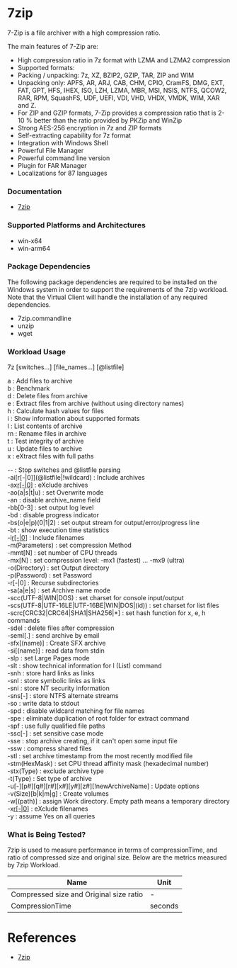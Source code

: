 # 7zip
7-Zip is a file archiver with a high compression ratio.

The main features of 7-Zip are:
* High compression ratio in 7z format with LZMA and LZMA2 compression
* Supported formats:
* Packing / unpacking: 7z, XZ, BZIP2, GZIP, TAR, ZIP and WIM
* Unpacking only: APFS, AR, ARJ, CAB, CHM, CPIO, CramFS, DMG, EXT, FAT, GPT, HFS, IHEX, ISO, LZH, LZMA, MBR, MSI, NSIS, NTFS, QCOW2, RAR, RPM, SquashFS, UDF, UEFI, VDI, VHD, VHDX, VMDK, WIM, XAR and Z.
* For ZIP and GZIP formats, 7-Zip provides a compression ratio that is 2-10 % better than the ratio provided by PKZip and WinZip
* Strong AES-256 encryption in 7z and ZIP formats
* Self-extracting capability for 7z format
* Integration with Windows Shell
* Powerful File Manager
* Powerful command line version
* Plugin for FAR Manager
* Localizations for 87 languages

### Documentation
* [7zip](https://www.7-zip.org/)

### Supported Platforms and Architectures
* win-x64
* win-arm64

### Package Dependencies
The following package dependencies are required to be installed on the Windows system in order to support the requirements
of the 7zip workload. Note that the Virtual Client will handle the installation of any required dependencies.

* 7zip.commandline
* unzip
* wget

### Workload Usage 
7z  [switches...] [file_names...] [@listfile]


  a : Add files to archive <br/>
  b : Benchmark <br/>
  d : Delete files from archive <br/>
  e : Extract files from archive (without using directory names) <br/>
  h : Calculate hash values for files <br/>
  i : Show information about supported formats <br/>
  l : List contents of archive <br/>
  rn : Rename files in archive <br/>
  t : Test integrity of archive <br/>
  u : Update files to archive <br/>
  x : eXtract files with full paths <br/>


  -- : Stop switches and @listfile parsing <br/>
  -ai[r[-|0]](@listfile|!wildcard\) : Include archives <br/>
  -ax[r[-|0]](@listfile|!wildcard) : eXclude archives <br/>
  -ao(a|s|t|u) : set Overwrite mode <br/> 
  -an : disable archive_name field <br/>
  -bb[0-3] : set output log level <br/>
  -bd : disable progress indicator <br/>
  -bs(o|e|p)(0|1|2) : set output stream for output/error/progress line <br/>
  -bt : show execution time statistics <br/>
  -i[r[-|0]](@listfile|!wildcard) : Include filenames <br/>
  -m(Parameters) : set compression Method <br/>
    -mmt[N] : set number of CPU threads <br/>
    -mx[N] : set compression level: -mx1 (fastest) ... -mx9 (ultra) <br/>
  -o(Directory) : set Output directory <br/>
  -p(Password) : set Password <br/>
  -r[-|0] : Recurse subdirectories <br/>
  -sa(a|e|s) : set Archive name mode <br/>
  -scc(UTF-8|WIN|DOS) : set charset for console input/output <br/>
  -scs(UTF-8|UTF-16LE|UTF-16BE|WIN|DOS|(id)) : set charset for list files <br/>
  -scrc[CRC32|CRC64|SHA1|SHA256|*] : set hash function for x, e, h commands <br/>
  -sdel : delete files after compression <br/>
  -seml[.] : send archive by email <br/>
  -sfx[(name)] : Create SFX archive <br/>
  -si[(name)] : read data from stdin <br/>
  -slp : set Large Pages mode <br/>
  -slt : show technical information for l (List) command <br/>
  -snh : store hard links as links <br/>
  -snl : store symbolic links as links <br/>
  -sni : store NT security information <br/>
  -sns[-] : store NTFS alternate streams <br/>
  -so : write data to stdout <br/>
  -spd : disable wildcard matching for file names <br/>
  -spe : eliminate duplication of root folder for extract command <br/>
  -spf : use fully qualified file paths <br/>
  -ssc[-] : set sensitive case mode <br/>
  -sse : stop archive creating, if it can't open some input file <br/>
  -ssw : compress shared files <br/>
  -stl : set archive timestamp from the most recently modified file <br/>
  -stm(HexMask) : set CPU thread affinity mask (hexadecimal number) <br/>
  -stx(Type) : exclude archive type <br/>
  -t(Type) : Set type of archive <br/>
  -u[-][p#][q#][r#][x#][y#][z#][!newArchiveName] : Update options <br/>
  -v(Size)[b|k|m|g] : Create volumes <br/>
  -w[(path)] : assign Work directory. Empty path means a temporary directory <br/>
  -x[r[-|0]](@listfile|!wildcard) : eXclude filenames <br/>
  -y : assume Yes on all queries


### What is Being Tested?
7zip is used to measure performance in terms of compressionTime, and ratio of compressed size and original size. Below are the metrics measured by 7zip Workload.

| Name                                  |   Unit     |
|--------------------------------------|-----------|
| Compressed size and Original size ratio        | -  |
| CompressionTime   | seconds |

# References
* [7zip](https://www.7-zip.org/)